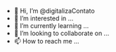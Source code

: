 - 👋 Hi, I’m @digitalizaContato
- 👀 I’m interested in ...
- 🌱 I’m currently learning ...
- 💞️ I’m looking to collaborate on ...
- 📫 How to reach me ...

<!---
digitalizaContato/digitalizaContato is a ✨ special ✨ repository because its `README.md` (this file) appears on your GitHub profile.
You can click the Preview link to take a look at your changes.
--->
